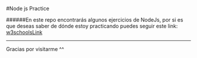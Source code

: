 #Node js Practice

######En este repo encontrarás algunos ejercicios de NodeJs, por si es que deseas saber de dónde estoy practicando puedes seguir este link: [w3schoolsLink](https://www.w3schools.com/nodejs/default.asp)

___

Gracias por visitarme ^^

